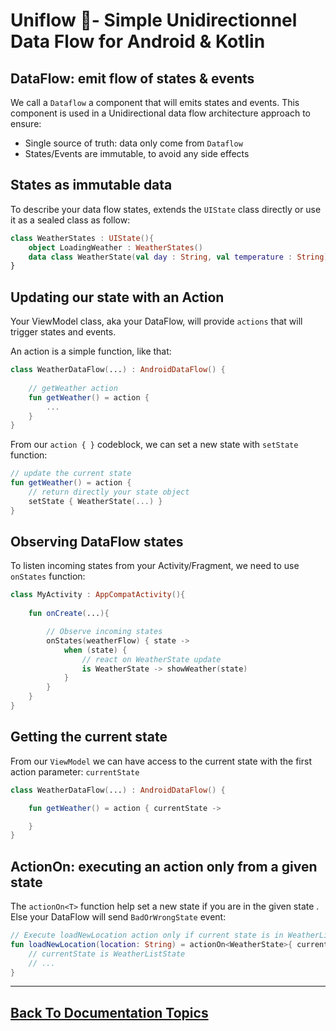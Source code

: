 
# Uniflow 🦄- Simple Unidirectionnel Data Flow for Android & Kotlin

## DataFlow: emit flow of states & events

We call a `Dataflow` a component that will emits states and events. This component is used in a Unidirectional data flow architecture approach 
to ensure:
- Single source of truth: data only come from `Dataflow`
- States/Events are immutable, to avoid any side effects

## States as immutable data

To describe your data flow states, extends the `UIState` class directly or use it as a sealed class as follow:

```kotlin
class WeatherStates : UIState(){
	object LoadingWeather : WeatherStates()
	data class WeatherState(val day : String, val temperature : String) : WeatherStates()
}
```

## Updating our state with an Action

Your ViewModel class, aka your DataFlow, will provide `actions` that will trigger states and events.

An action is a simple function, like that:

```kotlin
class WeatherDataFlow(...) : AndroidDataFlow() {
    
    // getWeather action
    fun getWeather() = action {
        ...
    }
}
```

From our `action { }` codeblock, we can set a new state with `setState` function:

```kotlin
// update the current state
fun getWeather() = action {
    // return directly your state object
    setState { WeatherState(...) }
}
```

## Observing DataFlow states

To listen incoming states from your Activity/Fragment, we need to use `onStates` function:

```kotlin
class MyActivity : AppCompatActivity(){
    
    fun onCreate(...){

        // Observe incoming states
        onStates(weatherFlow) { state ->
            when (state) {
                // react on WeatherState update
                is WeatherState -> showWeather(state)
            }
        }
    }
}
```

## Getting the current state

From our `ViewModel` we can have access to the current state with the first action parameter: `currentState`

```kotlin
class WeatherDataFlow(...) : AndroidDataFlow() {

    fun getWeather() = action { currentState ->

    }
}
```

## ActionOn: executing an action only from a given state

The `actionOn<T>` function help set a new state if you are in the given state <T>. Else your DataFlow will send `BadOrWrongState` event:

```kotlin
// Execute loadNewLocation action only if current state is in WeatherListState
fun loadNewLocation(location: String) = actionOn<WeatherState>{ currentState : WeatherListState ->
    // currentState is WeatherListState
    // ...
}
```

----

## [Back To Documentation Topics](../README.md#getting-started--documentation-)
